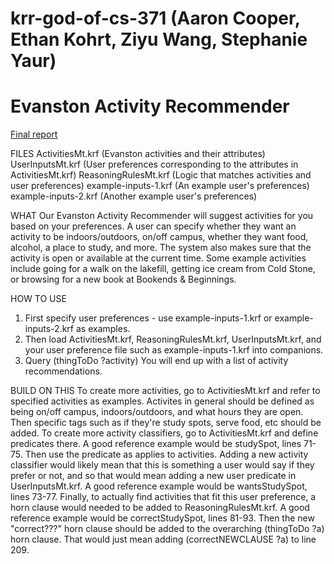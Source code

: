 # krr-god-of-cs-371 (Aaron Cooper, Ethan Kohrt, Ziyu Wang, Stephanie Yaur)
# Evanston Activity Recommender

[Final report](https://docs.google.com/document/d/1fmkqiNBnColvEs_dlWXqnH4AWm6-HNjfcDnnUqNNlg4/edit?usp=sharing)

FILES
ActivitiesMt.krf (Evanston activities and their attributes)
UserInputsMt.krf (User preferences corresponding to the attributes in ActivitiesMt.krf)
ReasoningRulesMt.krf (Logic that matches activities and user preferences)
example-inputs-1.krf (An example user's preferences)
example-inputs-2.krf (Another example user's preferences)

WHAT
Our Evanston Activity Recommender will suggest activities for you based on your preferences. A user can specify whether they want an activity to be indoors/outdoors, on/off campus, whether they want food, alcohol, a place to study, and more. The system also makes sure that the activity is open or available at the current time. Some example activities include going for a walk on the lakefill, getting ice cream from Cold Stone, or browsing for a new book at Bookends & Beginnings.

HOW TO USE
1. First specify user preferences - use example-inputs-1.krf or example-inputs-2.krf as examples.
2. Then load ActivitiesMt.krf, ReasoningRulesMt.krf, UserInputsMt.krf, and your user preference file such as example-inputs-1.krf into companions.
3. Query (thingToDo ?activity)
You will end up with a list of activity recommendations.

BUILD ON THIS
To create more activities, go to ActivitiesMt.krf and refer to specified activities as examples. Activites in general should be defined as being on/off campus, indoors/outdoors, and what hours they are open. Then specific tags such as if they're study spots, serve food, etc should be added.
To create more activity classifiers, go to ActivitiesMt.krf and define predicates there. A good reference example would be studySpot, lines 71-75. Then use the predicate as applies to activities. Adding a new activity classifier would likely mean that this is something a user would say if they prefer or not, and so that would mean adding a new user predicate in UserInputsMt.krf. A good reference example would be wantsStudySpot, lines 73-77. Finally, to actually find activities that fit this user preference, a horn clause would needed to be added to ReasoningRulesMt.krf. A good reference example would be correctStudySpot, lines 81-93. Then the new "correct???" horn clause should be added to the overarching (thingToDo ?a) horn clause. That would just mean adding (correctNEWCLAUSE ?a) to line 209.


